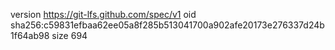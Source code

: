 version https://git-lfs.github.com/spec/v1
oid sha256:c59831efbaa62ee05a8f285b513041700a902afe20173e276337d24b1f64ab98
size 694
